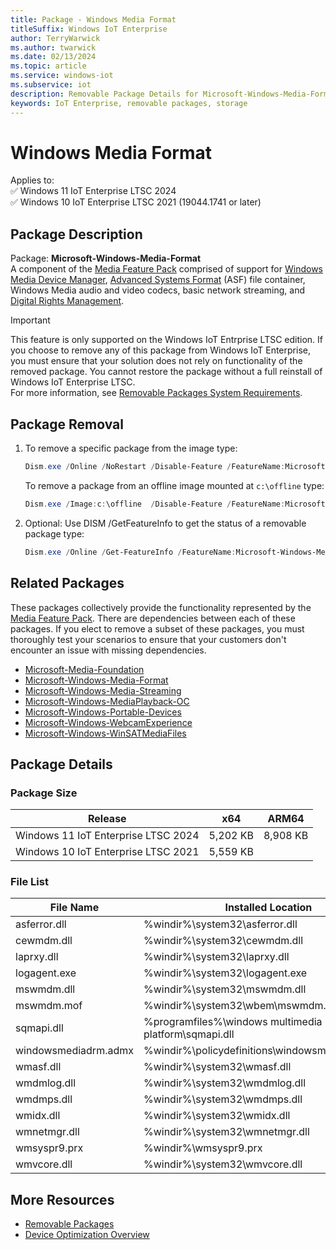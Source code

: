 ```yaml
---
title: Package - Windows Media Format
titleSuffix: Windows IoT Enterprise
author: TerryWarwick
ms.author: twarwick
ms.date: 02/13/2024
ms.topic: article
ms.service: windows-iot
ms.subservice: iot
description: Removable Package Details for Microsoft-Windows-Media-Format
keywords: IoT Enterprise, removable packages, storage
---
```


# Windows Media Format

Applies to:  
✅ Windows 11 IoT Enterprise LTSC 2024  
✅ Windows 10 IoT Enterprise LTSC 2021 (19044.1741 or later)  

## Package Description  

Package: **Microsoft-Windows-Media-Format** </br> A component of the [Media Feature Pack](/windows/win32/wmdm/windows-media-device-manager-architecture) comprised of support for [Windows Media Device Manager](/windows/win32/wmdm/windows-media-device-manager-architecture),  [Advanced Systems Format](/windows/win32/wmformat/overview-of-the-asf-format) (ASF) file container, Windows Media audio and video codecs, basic network streaming, and [Digital Rights Management](/windows/win32/wmformat/overview-of-windows-media-drm).

> [!IMPORTANT]
>
> This feature is only supported on the Windows IoT Entrprise LTSC edition.  If you choose to remove any of this package from Windows IoT Enterprise, you must ensure that your solution does not rely on functionality of the removed package. You cannot restore the package without a full reinstall of Windows IoT Enterprise LTSC.  
> For more information, see [Removable Packages System Requirements](../Removable-Packages.md#system-requirements).

## Package Removal

1. To remove a specific package from the image type:

   ```powershell
   Dism.exe /Online /NoRestart /Disable-Feature /FeatureName:Microsoft-Windows-Media-Format /PackageName:@Package
   ````

   To remove a package from an offline image mounted at `c:\offline` type:

   ```powershell
   Dism.exe /Image:c:\offline  /Disable-Feature /FeatureName:Microsoft-Windows-Media-Format /PackageName:@Package
   ```

1. Optional: Use DISM /GetFeatureInfo to get the status of a removable package type:

   ```powershell
   Dism.exe /Online /Get-FeatureInfo /FeatureName:Microsoft-Windows-Media-Format /PackageName:@Package
   ````

## Related Packages

These packages collectively provide the functionality represented by the [Media Feature Pack](/windows/win32/wmdm/windows-media-device-manager-architecture). There are dependencies between each of these packages. If you elect to remove a subset of these packages, you must thoroughly test your scenarios to ensure that your customers don't encounter an issue with missing dependencies.

- [Microsoft-Media-Foundation](Microsoft-Media-Foundation.md)
- [Microsoft-Windows-Media-Format](Microsoft-Windows-Media-Format.md)
- [Microsoft-Windows-Media-Streaming](Microsoft-Windows-Media-Streaming.md)
- [Microsoft-Windows-MediaPlayback-OC](Microsoft-Windows-MediaPlayback-OC.md)
- [Microsoft-Windows-Portable-Devices](Microsoft-Windows-Portable-Devices.md)
- [Microsoft-Windows-WebcamExperience](Microsoft-Windows-WebcamExperience.md)
- [Microsoft-Windows-WinSATMediaFiles](Microsoft-Windows-WinSATMediaFiles.md)

## Package Details

### Package Size

| Release                             |   x64     |    ARM64    |
|-------------------------------------|:---------:|:-----------:|
| Windows 11 IoT Enterprise LTSC 2024 | 5,202 KB  | 8,908 KB    |
| Windows 10 IoT Enterprise LTSC 2021 | 5,559 KB  |             |

### File List

| File Name | Installed Location |
|-----------|--------------------|
| asferror.dll            | %windir%\system32\asferror.dll |
| cewmdm.dll              | %windir%\system32\cewmdm.dll |
| laprxy.dll              | %windir%\system32\laprxy.dll |
| logagent.exe            | %windir%\system32\logagent.exe |
| mswmdm.dll              | %windir%\system32\mswmdm.dll |
| mswmdm.mof              | %windir%\system32\wbem\mswmdm.mof |
| sqmapi.dll              | %programfiles%\windows multimedia platform\sqmapi.dll |
| windowsmediadrm.admx    | %windir%\policydefinitions\windowsmediadrm.admx |
| wmasf.dll               | %windir%\system32\wmasf.dll |
| wmdmlog.dll             | %windir%\system32\wmdmlog.dll |
| wmdmps.dll              | %windir%\system32\wmdmps.dll |
| wmidx.dll               | %windir%\system32\wmidx.dll |
| wmnetmgr.dll            | %windir%\system32\wmnetmgr.dll |
| wmsyspr9.prx            | %windir%\wmsyspr9.prx |
| wmvcore.dll             | %windir%\system32\wmvcore.dll |

## More Resources

- [Removable Packages](../Removable-Packages.md)
- [Device Optimization Overview](../Overview.md)
